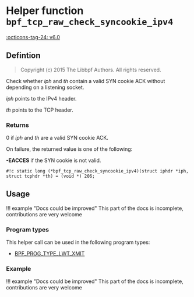 # Helper function `bpf_tcp_raw_check_syncookie_ipv4`

<!-- [FEATURE_TAG](bpf_tcp_raw_check_syncookie_ipv4) -->
[:octicons-tag-24: v6.0](https://github.com/torvalds/linux/commit/33bf9885040c399cf6a95bd33216644126728e14)
<!-- [/FEATURE_TAG] -->

## Defintion

> Copyright (c) 2015 The Libbpf Authors. All rights reserved.


<!-- [HELPER_FUNC_DEF] -->
Check whether _iph_ and _th_ contain a valid SYN cookie ACK without depending on a listening socket.

_iph_ points to the IPv4 header.

_th_ points to the TCP header.

### Returns

0 if _iph_ and _th_ are a valid SYN cookie ACK.

On failure, the returned value is one of the following:

**-EACCES** if the SYN cookie is not valid.

`#!c static long (*bpf_tcp_raw_check_syncookie_ipv4)(struct iphdr *iph, struct tcphdr *th) = (void *) 206;`
<!-- [/HELPER_FUNC_DEF] -->

## Usage

!!! example "Docs could be improved"
    This part of the docs is incomplete, contributions are very welcome

### Program types

This helper call can be used in the following program types:

<!-- DO NOT EDIT MANUALLY -->
<!-- [HELPER_FUNC_PROG_REF] -->
 * [BPF_PROG_TYPE_LWT_XMIT](../program-type/BPF_PROG_TYPE_LWT_XMIT.md)
<!-- [/HELPER_FUNC_PROG_REF] -->

### Example

!!! example "Docs could be improved"
    This part of the docs is incomplete, contributions are very welcome
